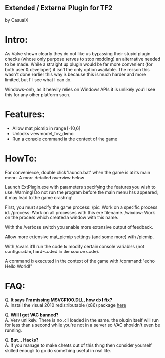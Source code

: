 Extended / External Plugin for TF2
----------------------------------

by CasualX

Intro:
======

As Valve shown clearly they do not like us bypassing their stupid plugin checks (whose only purpose serves to stop modding) an alternative needed to be made. While a straight up plugin would be far more convenient (for both user & developer) it isn't the only option available. The reason this wasn't done earlier this way is because this is much harder and more limited, but I'll see what I can do.

Windows-only, as it heavily relies on Windows APIs it is unlikely you'll see this for any other platform soon.

Features:
=========

* Allow mat_picmip in range [-10,6]
* Unlocks viewmodel_fov_demo
* Run a console command in the context of the game

HowTo:
======

For convenience, double click 'launch.bat' when the game is at its main menu. A more detailed overview below.

Launch ExtPlugin.exe with parameters specifying the features you wish to use.
Warning! Do not run the program before the main menu has appeared, it may lead to the game crashing!

First, you must specify the game process:
/pid:<process-id>      Work on a specific process id.
/process:<exe-name>    Work on all processes with this exe filename.
/window:<window-title> Work on the process which created a window with this name.

With the /verbose switch you enable more extensive output of feedback.

Allow more extensive mat_picmip settings (and some more) with /picmip.

With /cvars it'll run the code to modify certain console variables (not configurable, hard-coded in the source code).

A command is executed in the context of the game with /command:"echo Hello World!"

FAQ:
====

Q. **It says I'm missing MSVCR100.DLL, how do I fix?**  
A. Install the visual 2010 redistributable (x86) package [here](https://www.microsoft.com/en-us/download/details.aspx?id=5555)

Q. **Will I get VAC banned?**  
A. Very unlikely. There is no .dll loaded in the game, the plugin itself will run for less than a second while you're not in a server so VAC shouldn't even be running.

Q. **But... Hacks?**  
A. If you manage to make cheats out of this thing then consider yourself skilled enough to go do something useful in real life.
